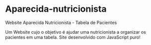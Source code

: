 # Aparecida-nutricionista
Website Aparecida Nutricionista - Tabela de Pacientes

Um Website cujo o objetivo é ajudar uma nutricionista a organizar os pacientes em uma tabela.
Site desenvolvido com JavaScript puro!
